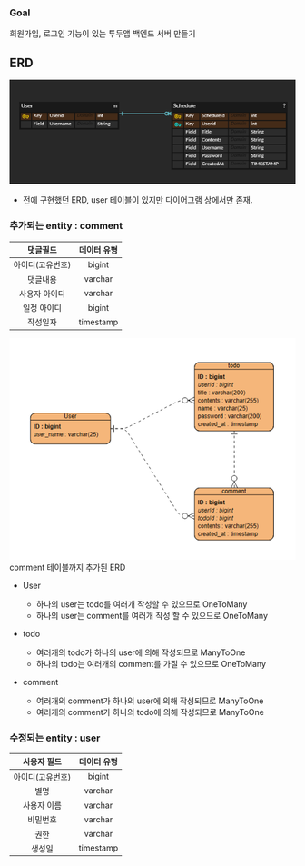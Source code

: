 ### Goal
회원가입, 로그인 기능이 있는 투두앱 백엔드 서버 만들기

## ERD
![](src/main/resources/static/images/ERD_before.png)
- 전에 구현했던 ERD, user 테이블이 있지만 다이어그램 상에서만 존재.

### 추가되는 entity : comment

|   댓글필드    |  데이터 유형   |
|:---------:|:---------:|
| 아이디(고유번호) |  bigint   |
|   댓글내용    |  varchar  |
|  사용자 아이디  |  varchar  |
|  일정 아이디   |  bigint   |
|   작성일자    | timestamp |


![](src/main/resources/static/images/ERD.png)
comment 테이블까지 추가된 ERD
- User
  - 하나의 user는 todo를 여러개 작성할 수 있으므로 OneToMany
  - 하나의 user는 comment를 여러개 작성 할 수 있으므로 OneToMany
- todo
  - 여러개의 todo가 하나의 user에 의해 작성되므로 ManyToOne
  - 하나의 todo는 여러개의 comment를 가질 수 있으므로 OneToMany

- comment
  - 여러개의 comment가 하나의 user에 의해 작성되므로 ManyToOne 
  - 여러개의 comment가 하나의 todo에 의해 작성되므로 ManyToOne

### 수정되는 entity : user
|  사용자 필드   |  데이터 유형   |
|:---------:|:---------:|
| 아이디(고유번호) |  bigint   |
|    별명     |  varchar  |
|  사용자 이름   |  varchar  |
|   비밀번호    |  varchar  |
|    권한     |  varchar  |
|    생성일    | timestamp |


